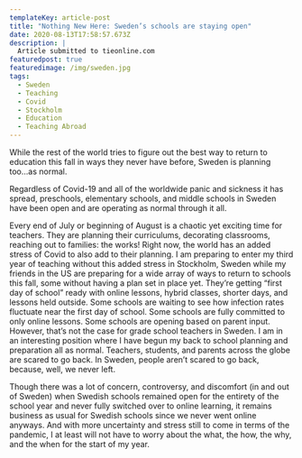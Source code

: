 ```yaml
---
templateKey: article-post
title: "Nothing New Here: Sweden’s schools are staying open"
date: 2020-08-13T17:58:57.673Z
description: |
  Article submitted to tieonline.com 
featuredpost: true
featuredimage: /img/sweden.jpg
tags:
  - Sweden
  - Teaching
  - Covid
  - Stockholm
  - Education
  - Teaching Abroad
---
```

While the rest of the world tries to figure out the best way to return to education this fall in ways they never have before, Sweden is planning too...as normal.

Regardless of Covid-19 and all of the worldwide panic and sickness it has spread, preschools, elementary schools, and middle schools in Sweden have been open and are operating as normal through it all.

Every end of July or beginning of August is a chaotic yet exciting time for teachers. They are planning their curriculums, decorating classrooms, reaching out to families: the works! Right now, the world has an added stress of Covid to also add to their planning. I am preparing to enter my third year of teaching without this added stress in Stockholm, Sweden while my friends in the US are preparing for a wide array of ways to return to schools this fall, some without having a plan set in place yet. They’re getting “first day of school” ready with online lessons, hybrid classes, shorter days, and lessons held outside. Some schools are waiting to see how infection rates fluctuate near the first day of school. Some schools are fully committed to only online lessons. Some schools are opening based on parent input. However, that’s not the case for grade school teachers in Sweden. I am in an interesting position where I have begun my back to school planning and preparation all as normal. Teachers, students, and parents across the globe are scared to go back. In Sweden, people aren’t scared to go back, because, well, we never left.

Though there was a lot of concern, controversy, and discomfort (in and out of Sweden) when Swedish schools remained open for the entirety of the school year and never fully switched over to online learning, it remains business as usual for Swedish schools since we never went online anyways. And with more uncertainty and stress still to come in terms of the pandemic, I at least will not have to worry about the what, the how, the why, and the when for the start of my year.